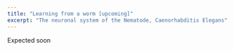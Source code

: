 ```yaml
---
title: "Learning from a worm [upcoming]"
excerpt: "The neuronal system of the Nematode, Caenorhabditis Elegans"
---
```

Expected soon

